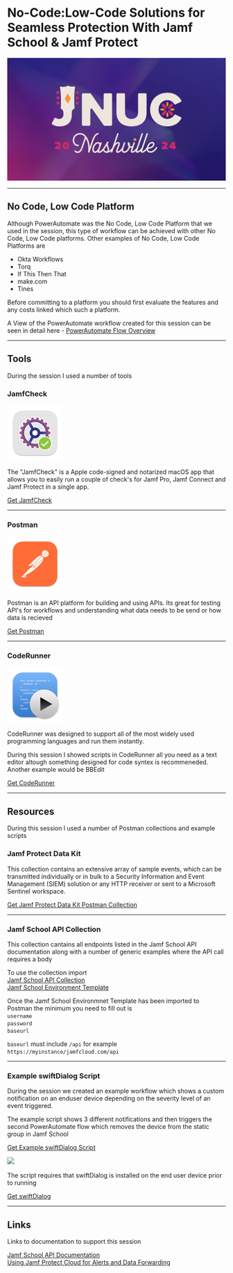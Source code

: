 # No-Code:Low-Code Solutions for Seamless Protection With Jamf School & Jamf Protect

<p align="center">
<img src="https://github.com/cantscript/JNUC2024/blob/main/Images/JNUC%202024%20Logo.png" width="512"/>
</p>

---

## No Code, Low Code Platform

Although PowerAutomate was the No Code, Low Code Platform that we used in the session, this type of workflow can be achieved with other No Code, Low Code platforms. Other examples of No Code, Low Code Platforms are

* Okta Workflows
* Torq
* If This Then That
* make.com
* Tines

Before committing to a platform you should first evaluate the features and any costs linked which such a platform. 

A View of the PowerAutomate workflow created for this session can be seen in detail here - [PowerAutomate Flow Overview](https://github.com/cantscript/JNUC2024/blob/main/No-Code%3ALow-Code%20Solutions%20for%20Seamless%20Protection%20With%20Jamf%20/PowerAutomate%20Flow%20Overview.md)

---

## Tools

During the session I used a number of tools

### JamfCheck

<img src="https://github.com/cantscript/JNUC2024/blob/main/Images/No%20Code%20Low%20Code/JamfCheckIcon.png" width="128"/>

The "JamfCheck" is a Apple code-signed and notarized macOS app that allows you to easily run a couple of check's for Jamf Pro, Jamf Connect and Jamf Protect in a single app.

[Get JamfCheck](https://github.com/txhaflaire/JamfCheck)

---

### Postman

<img src="https://github.com/cantscript/JNUC2024/blob/main/Images/No%20Code%20Low%20Code/PostmanIcon.png" width="128"/>

Postman is an API platform for building and using APIs. Its great for testing API's for workflows and understanding what data needs to be send or how data is recieved

[Get Postman](https://www.postman.com)

---

### CodeRunner

<img src="https://github.com/cantscript/JNUC2024/blob/main/Images/No%20Code%20Low%20Code/CodeRunnerIcon.png" width="128"/>

CodeRunner was designed to support all of the most widely used programming languages and run them instantly.

During this session I showed scripts in CodeRunner all you need as a text editor altough something designed for code syntex is recommeneded. Another example would be BBEdit

[Get CodeRunner](https://coderunnerapp.com)

---

## Resources

During this session I used a number of Postman collections and example scripts

### Jamf Protect Data Kit

This collection contains an extensive array of sample events, which can be transmitted individually or in bulk to a Security Information and Event Management (SIEM) solution or any HTTP receiver or sent to a Microsoft Sentinel workspace.

[Get Jamf Protect Data Kit Postman Collection](https://www.postman.com/txhaflaire/jamf-open-source-community/collection/fh1725y/jamf-protect-data-kit?action=share&creator=19047489)

---

### Jamf School API Collection

This collection cantains all endpoints listed in the Jamf School API documentation along with a number of generic examples where the API call requires a body

To use the collection import <br>
[Jamf School API Collection](https://github.com/cantscript/JNUC2024/blob/main/No-Code%3ALow-Code%20Solutions%20for%20Seamless%20Protection%20With%20Jamf%20/Jamf%20School%20API.postman_collection.json) <br>
[Jamf School Environment Template](https://github.com/cantscript/JNUC2024/blob/main/No-Code%3ALow-Code%20Solutions%20for%20Seamless%20Protection%20With%20Jamf%20/Jamf%20School%20API%20Enivironment%20Template.postman_environment.json)

Once the Jamf School Environmnet Template has been imported to Postman the minimum you need to fill out is <br>
`username` <br>
`password` <br>
`baseurl`

`baseurl` must include `/api` for example `https://myinstance/jamfcloud.com/api`

---

### Example swiftDialog Script

During the session we created an example workflow which shows a custom notification on an enduser device depending on the severity level of an event triggered. 

The example script shows 3 different notifications and then triggers the second PowerAutomate flow which removes the device from the static group in Jamf School

[Get Example swiftDialog Script](https://github.com/cantscript/JNUC2024/blob/main/No-Code%3ALow-Code%20Solutions%20for%20Seamless%20Protection%20With%20Jamf%20/Jamf%20School%20Protect%20workflow.sh)


<img src="https://github.com/swiftDialog/swiftDialog/blob/main/dialog/Assets.xcassets/AppIcon.appiconset/swiftDialog_128.png" width="128"/>


The script requires that swiftDialog is installed on the end user device prior to running

[Get swiftDialog](https://github.com/swiftDialog/swiftDialog)

---

## Links

Links to documentation to support this session

[Jamf School API Documentation](https://school.jamfcloud.com/api/docs/) <br>
[Using Jamf Protect Cloud for Alerts and Data Forwarding](https://learn.jamf.com/en-US/bundle/jamf-protect-documentation/page/Creating_an_Action_Configuration.html#ariaid-title7)